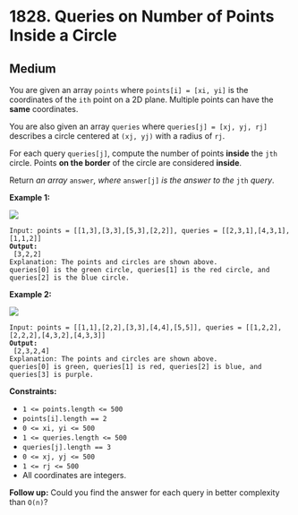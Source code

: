 # 1828. Queries on Number of Points Inside a Circle

## Medium



You are given an array `points` where `points[i] = [xi, yi]` is the coordinates of the `ith` point on a 2D plane. Multiple points can have the **same** coordinates.

You are also given an array `queries` where `queries[j] = [xj, yj, rj]` describes a circle centered at `(xj, yj)` with a radius of `rj`.

For each query `queries[j]`, compute the number of points **inside** the `jth` circle. Points **on the border** of the circle are considered **inside**.

Return _an array_ `answer`_, where_ `answer[j]` _is the answer to the_ `jth` _query_.

&#x20;

**Example 1:**

![](https://assets.leetcode.com/uploads/2021/03/25/chrome\_2021-03-25\_22-34-16.png)

<pre><code>Input: points = [[1,3],[3,3],[5,3],[2,2]], queries = [[2,3,1],[4,3,1],[1,1,2]]
<strong>Output:
</strong> [3,2,2]
Explanation: The points and circles are shown above.
queries[0] is the green circle, queries[1] is the red circle, and queries[2] is the blue circle.
</code></pre>

**Example 2:**

![](https://assets.leetcode.com/uploads/2021/03/25/chrome\_2021-03-25\_22-42-07.png)

<pre><code>Input: points = [[1,1],[2,2],[3,3],[4,4],[5,5]], queries = [[1,2,2],[2,2,2],[4,3,2],[4,3,3]]
<strong>Output:
</strong> [2,3,2,4]
Explanation: The points and circles are shown above.
queries[0] is green, queries[1] is red, queries[2] is blue, and queries[3] is purple.
</code></pre>

&#x20;

**Constraints:**

* `1 <= points.length <= 500`
* `points[i].length == 2`
* `0 <= x​​​​​​i, y​​​​​​i <= 500`
* `1 <= queries.length <= 500`
* `queries[j].length == 3`
* `0 <= xj, yj <= 500`
* `1 <= rj <= 500`
* All coordinates are integers.

&#x20;

**Follow up:** Could you find the answer for each query in better complexity than `O(n)`?
